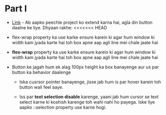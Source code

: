 # Part I

- [Link](http://codepen.io/navgurukul/full/jyNppO/) - Ab aapko peechle project ko extend karna hai, agla din button daalne ke liye. Dhyaan rakhe:
<<<<<<< HEAD

- flex-wrap property ka use karke ensure karein ki agar hum window ki width kam jyada karte hai toh box apne aap agli line mei chale jaate hai

- **flex-wrap** property ka use karke ensure karein ki agar hum window ki width kam jyada karte hai toh box apne aap agli line mei chale jaate hai


- Button ke jagah hum ek alag 100px height ka box banayenge aur us par button ka behavior daalenge

	- Iska cusrsor pointer banayenge, jisse jab hum is par hover karein toh button wali feel aaye.

	- Iss par **text selection disable** karenge, yaani jab hum cursor se text select karne ki koshish karenge toh 			wahi nahi ho payega. Iske liye aapko ::selection property use karne hogi.
